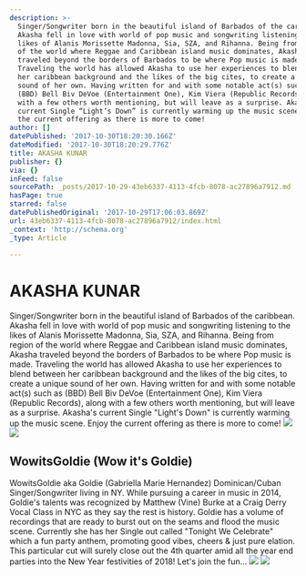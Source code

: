 ```yaml
---
description: >-
  Singer/Songwriter born in the beautiful island of Barbados of the caribbean.
  Akasha fell in love with world of pop music and songwriting listening to the
  likes of Alanis Morissette Madonna, Sia, SZA, and Rihanna. Being from region
  of the world where Reggae and Caribbean island music dominates, Akasha
  traveled beyond the borders of Barbados to be where Pop music is made.
  Traveling the world has allowed Akasha to use her experiences to blend between
  her caribbean background and the likes of the big cites, to create a unique
  sound of her own. Having written for and with some notable act(s) such as
  (BBD) Bell Biv DeVoe (Entertainment One), Kim Viera (Republic Records), along
  with a few others worth mentioning, but will leave as a surprise. Akasha’s
  current Single “Light’s Down” is currently warming up the music scene. Enjoy
  the current offering as there is more to come!
author: []
datePublished: '2017-10-30T18:20:30.166Z'
dateModified: '2017-10-30T18:20:29.776Z'
title: AKASHA KUNAR
publisher: {}
via: {}
inFeed: false
sourcePath: _posts/2017-10-29-43eb6337-4113-4fcb-8078-ac27896a7912.md
hasPage: true
starred: false
datePublishedOriginal: '2017-10-29T17:06:03.869Z'
url: 43eb6337-4113-4fcb-8078-ac27896a7912/index.html
_context: 'http://schema.org'
_type: Article

---
```

# AKASHA KUNAR

Singer/Songwriter born in the beautiful island of Barbados of the caribbean. Akasha fell in love with world of pop music and songwriting listening to the likes of Alanis Morissette Madonna, Sia, SZA, and Rihanna. Being from region of the world where Reggae and Caribbean island music dominates, Akasha traveled beyond the borders of Barbados to be where Pop music is made. Traveling the world has allowed Akasha to use her experiences to blend between her caribbean background and the likes of the big cites, to create a unique sound of her own. Having written for and with some notable act(s) such as (BBD) Bell Biv DeVoe (Entertainment One), Kim Viera (Republic Records), along with a few others worth mentioning, but will leave as a surprise. Akasha's current Single "Light's Down" is currently warming up the music scene. Enjoy the current offering as there is more to come!
![](https://the-grid-user-content.s3-us-west-2.amazonaws.com/c9b65858-32cc-4adf-8898-ccfdd50b6384.jpg)
![](https://the-grid-user-content.s3-us-west-2.amazonaws.com/acd2ee3d-a15f-4483-a985-79dbca4f1275.jpg)

## WowitsGoldie (Wow it's Goldie)

WowitsGoldie aka Goldie (Gabriella Marie Hernandez) Dominican/Cuban Singer/Songwriter living in NY. While pursuing a career in music in 2014, Goldie's talents was recognized by Matthew (Vine) Burke at a Craig Derry Vocal Class in NYC as they say the rest is history. Goldie has a volume of recordings that are ready to burst out on the seams and flood the music scene. Currently she has her Single out called "Tonight We Celebrate" which a fun party anthem, promoting good vibes, cheers & just pure elation. This particular cut will surely close out the 4th quarter amid all the year end parties into the New Year festivities of 2018! Let's join the fun...
![](https://the-grid-user-content.s3-us-west-2.amazonaws.com/b5bf6baf-ab9b-4141-993e-e568faf8374c.jpg)
![](https://the-grid-user-content.s3-us-west-2.amazonaws.com/c7863ac5-fa80-4d3e-b00b-a24e20052537.jpg)